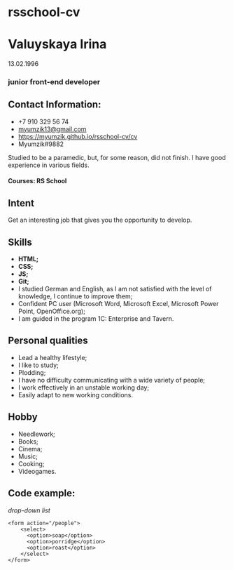 # rsschool-cv

# Valuyskaya Irina
13.02.1996
### junior front-end developer
## Contact Information:
*  +7 910 329 56 74
* myumzik13@gmail.com
* https://myumzik.github.io/rsschool-cv/cv
* Myumzik#9882

Studied to be a paramedic, but, for some reason, did not finish.
I have good experience in various fields.
#### Courses: RS School
## Intent
Get an interesting job that gives you the opportunity to develop.
## Skills
* __HTML;__
* __CSS;__
* __JS;__
* __Git;__
* I studied German and English, as I am not satisfied with the level of knowledge, I continue to improve them;
* Confident PC user (Microsoft Word, Microsoft Excel, Microsoft Power Point, OpenOffice.org);
* I am guided in the program 1C: Enterprise and Tavern.
## Personal qualities
* Lead a healthy lifestyle;
* I like to study;
* Plodding;
* I have no difficulty communicating with a wide variety of people;
* I work effectively in an unstable working day;
* Easily adapt to new working conditions.
## Hobby
* Needlework;
* Books;
* Cinema;
* Music;
* Cooking;
* Videogames.

##  Code example:
*drop-down list*
```
<form action="/people">
    <select>
      <option>soap</option>
      <option>porridge</option>
      <option>roast</option>
    </select>
</form>
```


